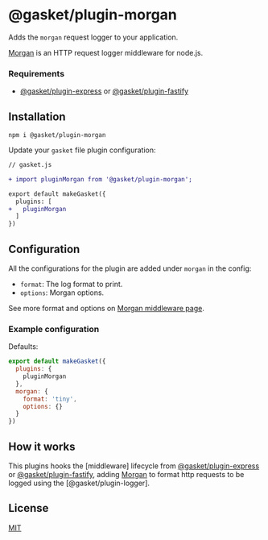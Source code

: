 # @gasket/plugin-morgan

Adds the `morgan` request logger to your application.

[Morgan] is an HTTP request logger middleware for node.js.

### Requirements

- [@gasket/plugin-express] or [@gasket/plugin-fastify]

## Installation

```
npm i @gasket/plugin-morgan
```

Update your `gasket` file plugin configuration:

```diff
// gasket.js

+ import pluginMorgan from '@gasket/plugin-morgan';

export default makeGasket({
  plugins: [
+   pluginMorgan
  ]
})
```

## Configuration

All the configurations for the plugin are added under `morgan` in the config:

- `format`: The log format to print.
- `options`: Morgan options.

See more format and options on [Morgan middleware page][Morgan].

### Example configuration

Defaults:

```js
export default makeGasket({
  plugins: {
    pluginMorgan
  },
  morgan: {
    format: 'tiny',
    options: {}
  }
})
```

## How it works

This plugins hooks the [middleware] lifecycle from [@gasket/plugin-express] or [@gasket/plugin-fastify],
adding [Morgan] to format http requests to be logged using the [@gasket/plugin-logger].

## License

[MIT](./LICENSE.md)

<!-- LINKS -->

[Morgan]: http://expressjs.com/en/resources/middleware/morgan.html
[@gasket/plugin-express]: /packages/gasket-plugin-express/README.md
[@gasket/plugin-fastify]: /packages/gasket-plugin-fastify/README.md
